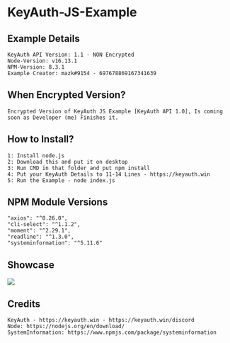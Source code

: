 # KeyAuth-JS-Example

## **Example Details**
```
KeyAuth API Version: 1.1 - NON Encrypted
Node-Version: v16.13.1
NPM-Version: 8.3.1
Example Creator: mazk#9154 - 697678869167341639
```

## **When Encrypted Version?**
```
Encrypted Version of KeyAuth JS Example [KeyAuth API 1.0], Is coming soon as Developer (me) Finishes it.
```

## **How to Install?**
```
1: Install node.js
2: Download this and put it on desktop
3: Run CMD in that folder and put npm install
4: Put your KeyAuth Details to 11-14 Lines - https://keyauth.win
5: Run the Example - node index.js
```

## **NPM Module Versions**
```
"axios": "^0.26.0",
"cli-select": "^1.1.2",
"moment": "^2.29.1",
"readline": "^1.3.0",
"systeminformation": "^5.11.6"
```

## Showcase
[![](https://i.imgur.com/NVGyLVM.png)](https://streamable.com/bo2m20)


## **Credits** 
```
KeyAuth - https://keyauth.win - https://keyauth.win/discord
Node: https://nodejs.org/en/download/
SystemInformation: https://www.npmjs.com/package/systeminformation
```
